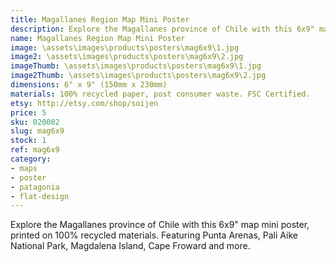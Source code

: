 ```yaml
---
title: Magallanes Region Map Mini Poster
description: Explore the Magallanes province of Chile with this 6x9" map mini poster, printed on 100% recycled materials.
name: Magallanes Region Map Mini Poster
image: \assets\images\products\posters\mag6x9\1.jpg
image2: \assets\images\products\posters\mag6x9\2.jpg
imageThumb: \assets\images\products\posters\mag6x9\1.jpg
image2Thumb: \assets\images\products\posters\mag6x9\2.jpg
dimensions: 6" x 9" (150mm x 230mm)
materials: 100% recycled paper, post consumer waste. FSC Certified.
etsy: http://etsy.com/shop/soijen
price: 5
sku: 020002
slug: mag6x9
stock: 1
ref: mag6x9
category:
- maps
- poster
- patagonia
- flat-design
---
```

Explore the Magallanes province of Chile with this 6x9" map mini poster, printed on 100% recycled materials. Featuring Punta Arenas, Pali Aike National Park, Magdalena Island, Cape Froward and more.
